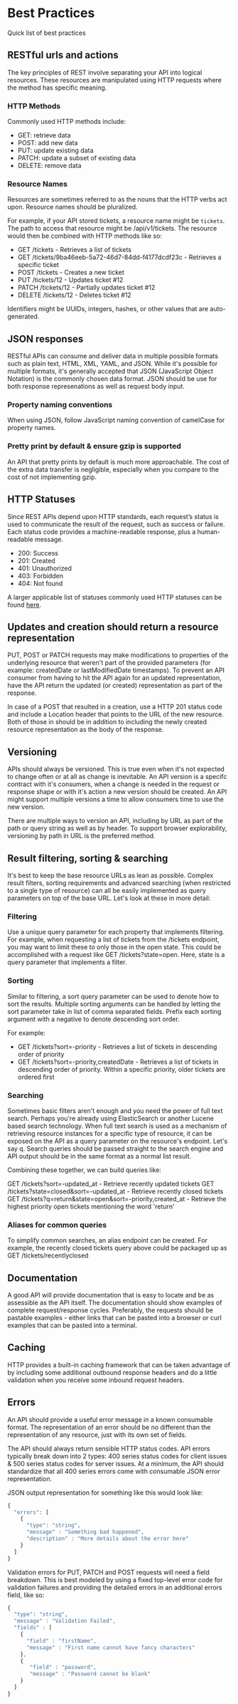 # Best Practices

Quick list of best practices

## RESTful urls and actions

The key principles of REST involve separating your API into logical resources. These resources are manipulated using HTTP requests where the method has specific meaning.

### HTTP Methods

Commonly used HTTP methods include:

* GET: retrieve data
* POST: add new data
* PUT: update existing data
* PATCH: update a subset of existing data
* DELETE: remove data

### Resource Names

Resources are sometimes referred to as the nouns that the HTTP verbs act upon.  Resource names should be pluralized.

For example, if your API stored tickets, a resource name might be `tickets`. The path to access that resource might be /api/v1/tickets. The resource would then be combined with HTTP methods like so:

* GET /tickets - Retrieves a list of tickets
* GET /tickets/9ba46eeb-5a72-46d7-84dd-f4177dcdf23c - Retrieves a specific ticket
* POST /tickets - Creates a new ticket
* PUT /tickets/12 - Updates ticket #12
* PATCH /tickets/12 - Partially updates ticket #12
* DELETE /tickets/12 - Deletes ticket #12

Identifiers might be UUIDs, integers, hashes, or other values that are auto-generated.

## JSON responses

RESTful APIs can consume and deliver data in multiple possible formats such as plain text, HTML, XML, YAML, and JSON.  While it's possible for multiple formats, it's generally accepted that JSON (JavaScript Object Notation) is the commonly chosen data format.  JSON should be use for both response represenations as well as request body input.

### Property naming conventions

When using JSON, follow JavaScript naming convention of camelCase for property names.

### Pretty print by default & ensure gzip is supported

An API that pretty prints by default is much more approachable. The cost of the extra data transfer is negligible, especially when you compare to the cost of not implementing gzip.

## HTTP Statuses

Since REST APIs depend upon HTTP standards, each request’s status is used to communicate the result of the request, such as success or failure. Each status code provides a machine-readable response, plus a human-readable message.

* 200: Success
* 201: Created
* 401: Unauthorized
* 403: Forbidden
* 404: Not found

A larger applicable list of statuses commonly used HTTP statuses can be found [here](HTTP-STATUS-CODES.md).

## Updates and creation should return a resource representation

PUT, POST or PATCH requests may make modifications to properties of the underlying resource that weren't part of the provided parameters (for example: createdDate or lastModifiedDate timestamps). To prevent an API consumer from having to hit the API again for an updated representation, have the API return the updated (or created) representation as part of the response.

In case of a POST that resulted in a creation, use a HTTP 201 status code and include a Location header that points to the URL of the new resource. Both of those in should be in addition to including the newly created resource representation as the body of the response.

## Versioning

APIs should always be versioned.  This is true even when it's not expected to change often or at all as change is inevitable.  An API version is a specifc contract with it's consumers, when a change is needed in the request or response shape or with it's action a new version should be created.  An API might support multiple versions a time to allow consumers time to use the new version.

There are multiple ways to version an API, including by URL as part of the path or query string as well as by header.  To support browser explorability, versioning by path in URL is the preferred method.

## Result filtering, sorting & searching

It's best to keep the base resource URLs as lean as possible. Complex result filters, sorting requirements and advanced searching (when restricted to a single type of resource) can all be easily implemented as query parameters on top of the base URL. Let's look at these in more detail:

### Filtering

Use a unique query parameter for each property that implements filtering. For example, when requesting a list of tickets from the /tickets endpoint, you may want to limit these to only those in the open state. This could be accomplished with a request like GET /tickets?state=open. Here, state is a query parameter that implements a filter.

### Sorting

Similar to filtering, a sort query parameter can be used to denote how to sort the results. Multiple sorting arguments can be handled by letting the sort parameter take in list of comma separated fields.  Prefix each sorting argument with a negative to denote descending sort order.

For example:

* GET /tickets?sort=-priority - Retrieves a list of tickets in descending order of priority
* GET /tickets?sort=-priority,createdDate - Retrieves a list of tickets in descending order of priority. Within a specific priority, older tickets are ordered first

### Searching

Sometimes basic filters aren't enough and you need the power of full text search. Perhaps you're already using ElasticSearch or another Lucene based search technology. When full text search is used as a mechanism of retrieving resource instances for a specific type of resource, it can be exposed on the API as a query parameter on the resource's endpoint. Let's say q. Search queries should be passed straight to the search engine and API output should be in the same format as a normal list result.

Combining these together, we can build queries like:

GET /tickets?sort=-updated_at - Retrieve recently updated tickets
GET /tickets?state=closed&sort=-updated_at - Retrieve recently closed tickets
GET /tickets?q=return&state=open&sort=-priority,created_at - Retrieve the highest priority open tickets mentioning the word 'return'

### Aliases for common queries

To simplify common searches, an alias endpoint can be created.  For example, the recently closed tickets query above could be packaged up as GET /tickets/recentlyclosed

## Documentation

A good API will provide documentation that is easy to locate and be as assessible as the API itself.  The documentation should show examples of complete request/response cycles. Preferably, the requests should be pastable examples - either links that can be pasted into a browser or curl examples that can be pasted into a terminal.

## Caching

HTTP provides a built-in caching framework that can be taken advantage of by including some additional outbound response headers and do a little validation when you receive some inbound request headers.

## Errors

An API should provide a useful error message in a known consumable format. The representation of an error should be no different than the representation of any resource, just with its own set of fields. 

The API should always return sensible HTTP status codes. API errors typically break down into 2 types: 400 series status codes for client issues & 500 series status codes for server issues. At a minimum, the API should standardize that all 400 series errors come with consumable JSON error representation.

JSON output representation for something like this would look like:

```js
{
  "errors": [
    {
      "type": "string",
      "message" : "Something bad happened",
      "description" : "More details about the error here"
    }
  ]
}
```

Validation errors for PUT, PATCH and POST requests will need a field breakdown. This is best modeled by using a fixed top-level error code for validation failures and providing the detailed errors in an additional errors field, like so:

```js
{
  "type": "string",
  "message" : "Validation Failed",
  "fields" : [
    {
      "field" : "firstName",
      "message" : "First name cannot have fancy characters"
    },
    {
       "field" : "password",
       "message" : "Password cannot be blank"
    }
  ]
}
```
